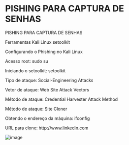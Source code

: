 # PISHING PARA CAPTURA DE SENHAS
PISHING PARA CAPTURA DE SENHAS

Ferramentas
Kali Linux
setoolkit


Configurando o Phishing no Kali Linux

Acesso root: sudo su

Iniciando o setoolkit: setoolkit

Tipo de ataque: Social-Engineering Attacks

Vetor de ataque: Web Site Attack Vectors

Método de ataque: Credential Harvester Attack Method 

Método de ataque: Site Cloner

Obtendo o endereço da máquina: ifconfig

URL para clone: http://www.linkedin.com


![image](https://github.com/Leonardo825-debug/PISHING/assets/69610592/89781b97-0111-4701-b9ff-3fdc6275ea75)


